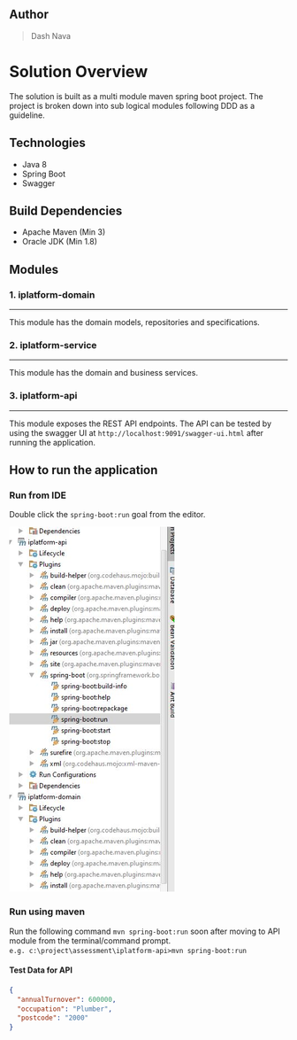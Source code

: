 ## Author
> Dash Nava

# Solution Overview

The solution is built as a multi module maven spring boot project. 
The project is broken down into sub logical modules following DDD as a guideline.


## Technologies
* Java 8
* Spring Boot
* Swagger

## Build Dependencies

* Apache Maven (Min 3)
* Oracle JDK (Min 1.8)

## Modules

### 1. iplatform-domain
---
This module has the domain models, repositories and specifications.
### 2. iplatform-service
---
This module has the domain and business services.

### 3. iplatform-api
---
This module exposes the REST API endpoints. The API can be tested by using the swagger UI at ```http://localhost:9091/swagger-ui.html``` 
after running the application.

## How to run the application


### Run from IDE
Double click the ```spring-boot:run``` goal from the editor.

![IDE Screenshot](docs/AON.JPG)

### Run using maven
Run the following command `mvn spring-boot:run` soon after moving to API module from the terminal/command prompt.
<br>```e.g. c:\project\assessment\iplatform-api>mvn spring-boot:run```

#### Test Data for API
```json
{
  "annualTurnover": 600000,
  "occupation": "Plumber",
  "postcode": "2000"
}
```



